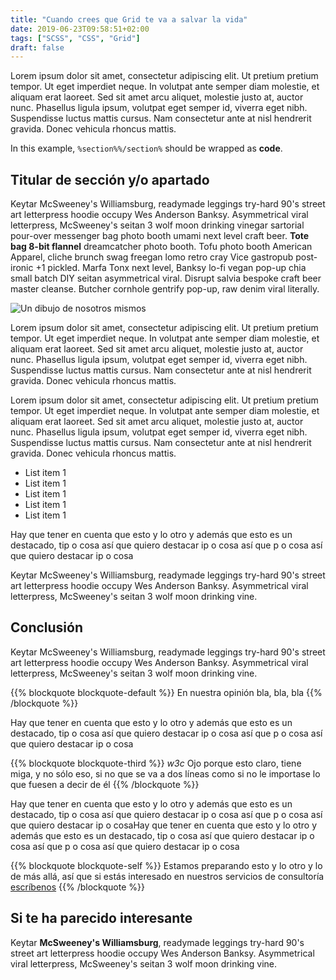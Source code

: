 ```yaml
---
title: "Cuando crees que Grid te va a salvar la vida"
date: 2019-06-23T09:58:51+02:00
tags: ["SCSS", "CSS", "Grid"]
draft: false
---
```


Lorem ipsum dolor sit amet, consectetur adipiscing elit. Ut pretium pretium tempor. Ut eget imperdiet neque. In volutpat ante semper diam molestie, et aliquam erat laoreet. Sed sit amet arcu aliquet, molestie justo at, auctor nunc. Phasellus ligula ipsum, volutpat eget semper id, viverra eget nibh. Suspendisse luctus mattis cursus. Nam consectetur ante at nisl hendrerit gravida. Donec vehicula rhoncus mattis. 

In this example, `%section%%/section%` should be wrapped as **code**.


## Titular de sección y/o apartado

Keytar McSweeney's Williamsburg, readymade leggings try-hard 90's street art letterpress hoodie occupy Wes Anderson Banksy. Asymmetrical viral letterpress, McSweeney's seitan 3 wolf moon drinking vinegar sartorial pour-over messenger bag photo booth umami next level craft beer. **Tote bag 8-bit flannel** dreamcatcher photo booth. Tofu photo booth American Apparel, cliche brunch swag freegan lomo retro cray Vice gastropub post-ironic +1 pickled. Marfa Tonx next level, Banksy lo-fi vegan pop-up chia small batch DIY seitan asymmetrical viral. Disrupt salvia bespoke craft beer master cleanse. Butcher cornhole gentrify pop-up, raw denim viral literally.

![Un dibujo de nosotros mismos](/images/posts/01.png?classes=border,shadow)

Lorem ipsum dolor sit amet, consectetur adipiscing elit. Ut pretium pretium tempor. Ut eget imperdiet neque. In volutpat ante semper diam molestie, et aliquam erat laoreet. Sed sit amet arcu aliquet, molestie justo at, auctor nunc. Phasellus ligula ipsum, volutpat eget semper id, viverra eget nibh. Suspendisse luctus mattis cursus. Nam consectetur ante at nisl hendrerit gravida. Donec vehicula rhoncus mattis. 

Lorem ipsum dolor sit amet, consectetur adipiscing elit. Ut pretium pretium tempor. Ut eget imperdiet neque. In volutpat ante semper diam molestie, et aliquam erat laoreet. Sed sit amet arcu aliquet, molestie justo at, auctor nunc. Phasellus ligula ipsum, volutpat eget semper id, viverra eget nibh. Suspendisse luctus mattis cursus. Nam consectetur ante at nisl hendrerit gravida. Donec vehicula rhoncus mattis. 

* List item 1
* List item 1
* List item 1
* List item 1
* List item 1

Hay que tener en cuenta que esto y lo otro y además que esto es un destacado, tip o cosa así que quiero destacar ip o cosa así que p o cosa así que quiero destacar ip o cosa

Keytar McSweeney's Williamsburg, readymade leggings try-hard 90's street art letterpress hoodie occupy Wes Anderson Banksy. Asymmetrical viral letterpress, McSweeney's seitan 3 wolf moon drinking vine.

## Conclusión

Keytar McSweeney's Williamsburg, readymade leggings try-hard 90's street art letterpress hoodie occupy Wes Anderson Banksy. Asymmetrical viral letterpress, McSweeney's seitan 3 wolf moon drinking vine.


{{% blockquote blockquote-default %}}
En nuestra opinión bla, bla, bla
{{% /blockquote %}}

Hay que tener en cuenta que esto y lo otro y además que esto es un destacado, tip o cosa así que quiero destacar ip o cosa así que p o cosa así que quiero destacar ip o cosa

{{% blockquote blockquote-third %}}
*w3c*
Ojo porque esto claro, tiene miga, y no sólo eso, si no que se va a dos líneas como si no le importase lo que fuesen a decir de él
{{% /blockquote %}}

Hay que tener en cuenta que esto y lo otro y además que esto es un destacado, tip o cosa así que quiero destacar ip o cosa así que p o cosa así que quiero destacar ip o cosaHay que tener en cuenta que esto y lo otro y además que esto es un destacado, tip o cosa así que quiero destacar ip o cosa así que p o cosa así que quiero destacar ip o cosa

{{% blockquote blockquote-self %}}
Estamos preparando esto y lo otro y lo de más allá, así que si estás interesado en nuestros servicios de consultoría [escríbenos](mailto:hola@mamutlove.es "Mándanos un email a hola@mamutlove.es")
{{% /blockquote %}}

## Si te ha parecido interesante

Keytar **McSweeney's Williamsburg**, readymade leggings try-hard 90's street art letterpress hoodie occupy Wes Anderson Banksy. Asymmetrical viral letterpress, McSweeney's seitan 3 wolf moon drinking vine.